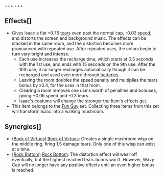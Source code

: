 +++
+++

Effects[]
---------


* Gives Isaac a flat +0.75 [tears](/wiki/Tears "Tears") even past the normal cap, -0.03 [speed](/wiki/Speed "Speed"), and distorts the screen and background music. The effects can be stacked in the same room, and the distortion becomes more pronounced with repeated use. After repeated uses, the colors begin to turn very bright and intense.
	+ Each use increases the recharge time, which starts at 0.5 seconds with the 1st use, and ends with 15 seconds on the 9th use. After the 10th use, it no longer recharges automatically though it can be recharged and used even more through [batteries](/wiki/Batteries "Batteries").
	+ Leaving the room doubles the speed penalty and multiplies the tears bonus by x0.4, for the uses in that room.
	+ Clearing a room removes one use's worth of penalties and bonuses, giving +0.06 speed and -0.3 tears.
	+ Isaac's costume will change the stronger the Item's effects get.
* This item belongs to the [Fun Guy](/wiki/Fun_Guy "Fun Guy") set. Collecting three items from this set will transform Isaac into a walking mushroom.


Synergies[]
-----------


* [(Book of Virtues)](/wiki/Book_of_Virtues "Book of Virtues") [Book of Virtues](/wiki/Book_of_Virtues "Book of Virtues"): Creates a single mushroom wisp on the middle ring, firing 1.5 damage tears. Only one of this wisp can exist at a time.
* [(Rock Bottom)](/wiki/Rock_Bottom "Rock Bottom") [Rock Bottom](/wiki/Rock_Bottom "Rock Bottom"): The distortion effect will wear off eventually, but the highest reached tears bonus won't. However, Wavy Cap will no longer have any positive effects until an even higher bonus is reached.


